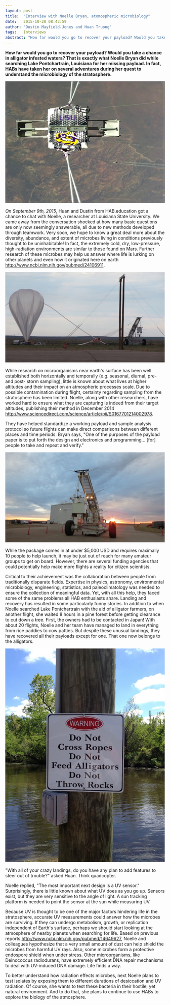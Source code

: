 ```yaml
---
layout: post
title:  "Interview with Noelle Bryan, atomospheric microbiology"
date:   2015-10-28 08:43:59
author: "Dustin Mayfield-Jones and Huan Truong"
tags:	Interviews
abstract: "How far would you go to recover your payload? Would you take a chance in alligator infested waters? That is exactly what Noelle Bryan did while searching Lake Pontchartrain, Louisiana for her missing payload. In fact, HABs have taken her on several adventures during her quest to understand the microbiology of the stratosphere."
---
```


**How far would you go to recover your payload? Would you take a chance in alligator infested waters? That is exactly what Noelle Bryan did while searching Lake Pontchartrain, Louisiana for her missing payload. In fact, HABs have taken her on several adventures during her quest to understand the microbiology of the stratosphere.**


![Image courtersy of Noelle Bryan](/images/noelle/noelle_fav.jpg)

_On September 9th, 2015_, Huan and Dustin from HAB.education got a chance to chat with Noelle, a researcher at Louisiana State University. We came away from the conversation shocked at how many basic questions are only now seemingly answerable, all due to new methods developed through teamwork. Very soon, we hope to know a great deal more about the diversity, abundance, and extent of microbes living in conditions previously thought to be uninhabitable! In fact, the extremely cold, dry, low-pressure, high-radiation environments are similar to those found on Mars. Further research of these microbes may help us answer where life is lurking on other planets and even how it originated here on earth <http://www.ncbi.nlm.nih.gov/pubmed/24106911>.

![Image courtersy of Noelle Bryan](/images/noelle/IMG_2599r.jpg)

While research on microorganisms near earth's surface has been well established both horizontally and temporally (e.g. seasonal, diurnal, pre- and post- storm sampling), little is known about what lives at higher altitudes and their impact on an atmospheric processes scale. Due to possible contamination during flight, certainty regarding sampling from the stratosphere has been limited. Noelle, along with other researchers, have worked hard to ensure what they are capturing is indeed from their target altitudes, publishing their method in December 2014 <http://www.sciencedirect.com/science/article/pii/S0167701214002978>.

They have helped standardize a working payload and sample analysis protocol so future flights can make direct comparisons between different places and time periods. Bryan says, "One of the purposes of the payload paper is to put forth the design and electronics and programming... [for] people to take and repeat and verify."

![Great Payload](/images/noelle/IMG_2595r.jpg)

While the package comes in at under $5,000 USD and requires maximally 10 people to help launch, it may be just out of reach for many amateur groups to get on board. However, there are several funding agencies that could potentially help make more flights a reality for citizen scientists.

Critical to their achievement was the collaboration between people from traditionally disparate fields. Expertise in physics, astronomy, environmental microbiology, engineering, statistics, and paleoclimatology was needed to ensure the collection of meaningful data. Yet, with all this help, they faced some of the same problems all HAB enthusiasts share. Landing and recovery has resulted in some particularly funny stories. In addition to when Noelle searched Lake Pontchartrain with the aid of alligator farmers, on another flight, she waited 8 hours in a pine forest before getting clearance to cut down a tree. First, the owners had to be contacted in Japan! With about 20 flights, Noelle and her team have managed to land in everything from rice paddies to cow patties. But despite these unusual landings, they have recovered all their payloads except for one. That one now belongs to the alligators.

![Alligators - Do not cross](/images/noelle/IMG_0443r.jpg)

"With all of your crazy landings, do you have any plan to add features to steer out of trouble?" asked Huan. Think quadcopter.

Noelle replied, "The most important next design is a UV sensor." Surprisingly, there is little known about what UV does as you go up. Sensors exist, but they are very sensitive to the angle of light. A sun tracking platform is needed to point the sensor at the sun while measuring UV.

Because UV is thought to be one of the major factors hindering life in the stratosphere, accurate UV measurements could answer how the microbes are surviving. If they can undergo metabolism, growth, or replication independent of Earth's surface, perhaps we should start looking at the atmosphere of nearby planets when searching for life. Based on previous reports <http://www.ncbi.nlm.nih.gov/pubmed/14649627>, Noelle and colleagues hypothesize that a very small amount of dust can help shield the microbes from harmful UV rays. Also, some microbes form a protective endospore shield when under stress. Other microorganisms, like Deinococcus radiodurans, have extremely efficient DNA repair mechanisms to deal with UV-induced DNA damage. Life finds a way.

To better understand how radiation effects microbes, next Noelle plans to test isolates by exposing them to different durations of desiccation and UV radiation. Of course, she wants to test these bacteria in their hostile, yet natural environment. And to do that, she plans to continue to use HABs to explore the biology of the atmosphere.


